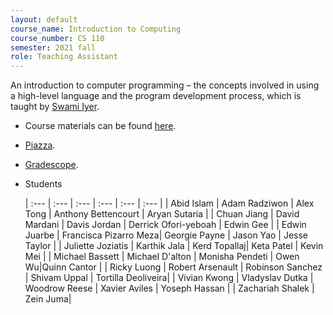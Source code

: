 ```yaml
---
layout: default
course_name: Introduction to Computing
course_number: CS 110
semester: 2021 fall
role: Teaching Assistant
---
```


An introduction to computer programming – the concepts involved in using a high-level language and the program development process, which is taught by [Swami Iyer](https://www.swamiiyer.net/). 
- Course materials can be found [here](https://www.swamiiyer.net/cs110/course_info.html). 
- [Piazza](https://piazza.com/class/kppjz98u1gs22m?cid=134). 
- [Gradescope](https://www.gradescope.com/courses/260822). 
- Students

    | :--- | :--- | :--- | :--- | :--- | :--- |
    | Abid Islam | Adam Radziwon | Alex Tong | Anthony Bettencourt | Aryan Sutaria | 
    | Chuan Jiang | David Mardani | Davis Jordan | Derrick Ofori-yeboah | Edwin Gee | 
    | Edwin Juarbe | Francisca Pizarro Meza| Georgie Payne | Jason Yao | Jesse Taylor | 
    | Juliette Joziatis | Karthik Jala | Kerd Topallaj| Keta Patel | Kevin Mei |
    | Michael Bassett | Michael D'alton | Monisha Pendeti | Owen Wu|Quinn Cantor | 
    | Ricky Luong | Robert Arsenault | Robinson Sanchez | Shivam Uppal | Tortilla Deoliveira| 
    | Vivian Kwong | Vladyslav Dutka | Woodrow Reese | Xavier Aviles | Yoseph Hassan | 
    | Zachariah Shalek | Zein Juma|